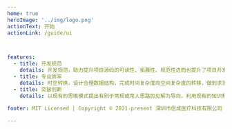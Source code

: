 ```yaml
---
home: true
heroImage: '../img/logo.png'
actionText: 开始
actionLink: /guide/ui



features:
  - title: 开发规范
    details: 开发规范，助力提升项目源码的可读性、拓展性、规范性进而也提升了项目开发效率。
  - title: 专业效率
    details: 时空转换，设计合理数据结构，完成时间复杂度向空间复杂度的转移，做到求落实、求具体、求深入、求细致、求效率、求质量。
  - title: 突破创新
    details: 以现有的思维模式提出有别于常规或常人思路的见解为导向，利用现有的知识和物质，在特定的环境中，本着理想化需要，而改进或创造新的代码，并能获得一定有益效果
  
footer: MIT Licensed | Copyright © 2021-present 深圳市信成医疗科技有限公司

---
```

<script setup>
  import sponsors from './.vitepress/theme/sponsors.json'
  import fetchReleaseTag from './.vitepress/theme/fetchReleaseTag.js'
  fetchReleaseTag()
</script>
<style>
  .features .title {
    background: linear-gradient(91deg,#f1eefc,#9dc6ff 70%,#a5bcff);
    border-radius: 0 15px  0 15px;
  }
</style>